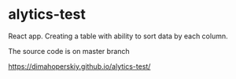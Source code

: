 # alytics-test
React app. Creating a table with ability to sort data by each column.

The source code is on master branch

https://dimahoperskiy.github.io/alytics-test/
